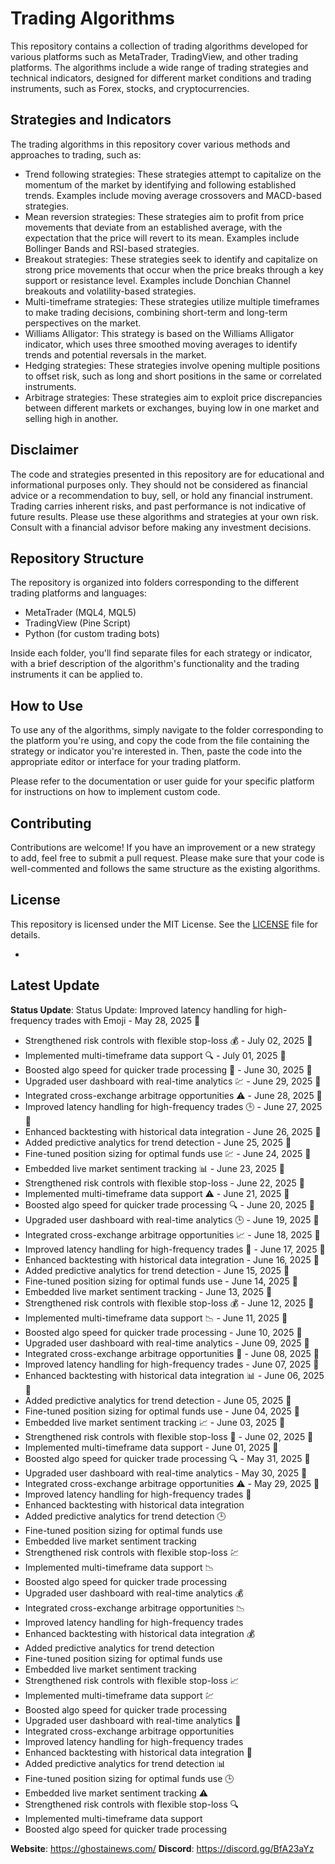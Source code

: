 # Trading Algorithms

This repository contains a collection of trading algorithms developed for various platforms such as MetaTrader, TradingView, and other trading platforms. The algorithms include a wide range of trading strategies and technical indicators, designed for different market conditions and trading instruments, such as Forex, stocks, and cryptocurrencies.

## Strategies and Indicators

The trading algorithms in this repository cover various methods and approaches to trading, such as:

- Trend following strategies: These strategies attempt to capitalize on the momentum of the market by identifying and following established trends. Examples include moving average crossovers and MACD-based strategies.
- Mean reversion strategies: These strategies aim to profit from price movements that deviate from an established average, with the expectation that the price will revert to its mean. Examples include Bollinger Bands and RSI-based strategies.
- Breakout strategies: These strategies seek to identify and capitalize on strong price movements that occur when the price breaks through a key support or resistance level. Examples include Donchian Channel breakouts and volatility-based strategies.
- Multi-timeframe strategies: These strategies utilize multiple timeframes to make trading decisions, combining short-term and long-term perspectives on the market.
- Williams Alligator: This strategy is based on the Williams Alligator indicator, which uses three smoothed moving averages to identify trends and potential reversals in the market.
- Hedging strategies: These strategies involve opening multiple positions to offset risk, such as long and short positions in the same or correlated instruments.
- Arbitrage strategies: These strategies aim to exploit price discrepancies between different markets or exchanges, buying low in one market and selling high in another.

## Disclaimer

The code and strategies presented in this repository are for educational and informational purposes only. They should not be considered as financial advice or a recommendation to buy, sell, or hold any financial instrument. Trading carries inherent risks, and past performance is not indicative of future results. Please use these algorithms and strategies at your own risk. Consult with a financial advisor before making any investment decisions.

## Repository Structure

The repository is organized into folders corresponding to the different trading platforms and languages:

- MetaTrader (MQL4, MQL5)
- TradingView (Pine Script)
- Python (for custom trading bots)

Inside each folder, you'll find separate files for each strategy or indicator, with a brief description of the algorithm's functionality and the trading instruments it can be applied to.

## How to Use

To use any of the algorithms, simply navigate to the folder corresponding to the platform you're using, and copy the code from the file containing the strategy or indicator you're interested in. Then, paste the code into the appropriate editor or interface for your trading platform.

Please refer to the documentation or user guide for your specific platform for instructions on how to implement custom code.

## Contributing

Contributions are welcome! If you have an improvement or a new strategy to add, feel free to submit a pull request. Please make sure that your code is well-commented and follows the same structure as the existing algorithms.

## License

This repository is licensed under the MIT License. See the [LICENSE](LICENSE) file for details.

-

## Latest Update

**Status Update**: Status Update: Improved latency handling for high-frequency trades with Emoji - May 28, 2025 📝  
- Strengthened risk controls with flexible stop-loss 💰 - July 02, 2025 📝
- Implemented multi-timeframe data support 🔍 - July 01, 2025 📝
- Boosted algo speed for quicker trade processing 🔔 - June 30, 2025 📝
- Upgraded user dashboard with real-time analytics 💹 - June 29, 2025 📝
- Integrated cross-exchange arbitrage opportunities ⚠️ - June 28, 2025 📝
- Improved latency handling for high-frequency trades 🕒 - June 27, 2025 📝
- Enhanced backtesting with historical data integration - June 26, 2025 📝
- Added predictive analytics for trend detection - June 25, 2025 📝
- Fine-tuned position sizing for optimal funds use 💹 - June 24, 2025 📝
- Embedded live market sentiment tracking 📊 - June 23, 2025 📝
- Strengthened risk controls with flexible stop-loss - June 22, 2025 📝
- Implemented multi-timeframe data support ⚠️ - June 21, 2025 📝
- Boosted algo speed for quicker trade processing 🔍 - June 20, 2025 📝
- Upgraded user dashboard with real-time analytics 🕒 - June 19, 2025 📝
- Integrated cross-exchange arbitrage opportunities 📈 - June 18, 2025 📝
- Improved latency handling for high-frequency trades 🔔 - June 17, 2025 📝
- Enhanced backtesting with historical data integration - June 16, 2025 📝
- Added predictive analytics for trend detection - June 15, 2025 📝
- Fine-tuned position sizing for optimal funds use - June 14, 2025 📝
- Embedded live market sentiment tracking - June 13, 2025 📝
- Strengthened risk controls with flexible stop-loss 💰 - June 12, 2025 📝
- Implemented multi-timeframe data support 📉 - June 11, 2025 📝
- Boosted algo speed for quicker trade processing - June 10, 2025 📝
- Upgraded user dashboard with real-time analytics - June 09, 2025 📝
- Integrated cross-exchange arbitrage opportunities 📅 - June 08, 2025 📝
- Improved latency handling for high-frequency trades - June 07, 2025 📝
- Enhanced backtesting with historical data integration 📊 - June 06, 2025 📝
- Added predictive analytics for trend detection - June 05, 2025 📝
- Fine-tuned position sizing for optimal funds use - June 04, 2025 📝
- Embedded live market sentiment tracking 📈 - June 03, 2025 📝
- Strengthened risk controls with flexible stop-loss 📅 - June 02, 2025 📝
- Implemented multi-timeframe data support - June 01, 2025 📝
- Boosted algo speed for quicker trade processing 🔍 - May 31, 2025 📝
- Upgraded user dashboard with real-time analytics - May 30, 2025 📝
- Integrated cross-exchange arbitrage opportunities ⚠️ - May 29, 2025 📝
- Improved latency handling for high-frequency trades 🔔
- Enhanced backtesting with historical data integration
- Added predictive analytics for trend detection 🕒
- Fine-tuned position sizing for optimal funds use
- Embedded live market sentiment tracking
- Strengthened risk controls with flexible stop-loss 💹
- Implemented multi-timeframe data support 📉
- Boosted algo speed for quicker trade processing
- Upgraded user dashboard with real-time analytics 💰
- Integrated cross-exchange arbitrage opportunities 📉
- Improved latency handling for high-frequency trades
- Enhanced backtesting with historical data integration 💰
- Added predictive analytics for trend detection
- Fine-tuned position sizing for optimal funds use
- Embedded live market sentiment tracking
- Strengthened risk controls with flexible stop-loss 📈
- Implemented multi-timeframe data support 💹
- Boosted algo speed for quicker trade processing
- Upgraded user dashboard with real-time analytics 📅
- Integrated cross-exchange arbitrage opportunities
- Improved latency handling for high-frequency trades
- Enhanced backtesting with historical data integration 🔔
- Added predictive analytics for trend detection 📊
- Fine-tuned position sizing for optimal funds use 🕒
- Embedded live market sentiment tracking ⚠️
- Strengthened risk controls with flexible stop-loss 🔍
- Implemented multi-timeframe data support
- Boosted algo speed for quicker trade processing

**Website**: https://ghostainews.com/
**Discord**: https://discord.gg/BfA23aYz